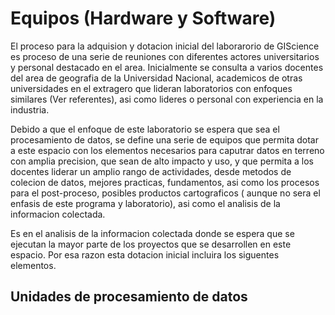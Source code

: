 # **Equipos (Hardware y Software)**

El proceso para la adquision y dotacion inicial del laborarorio de GIScience es proceso de una serie de reuniones con diferentes actores universitarios y personal destacado en el area. Inicialmente se consulta a varios docentes del area de geografia de la Universidad Nacional, academicos de otras universidades en el extragero que lideran laboratorios con enfoques similares (Ver referentes), asi como lideres o personal con experiencia en la industria.

Debido a que el enfoque de este laboratorio se espera que sea el procesamiento de datos, se define una serie de equipos que permita dotar a este espacio con los elementos necesarios para caputrar datos en terreno con amplia precision, que sean de alto impacto y uso, y que permita a los docentes liderar un amplio rango de actividades, desde metodos de colecion de datos, mejores practicas, fundamentos, asi como los procesos para el post-proceso, posibles productos cartograficos ( aunque no sera el enfasis de este programa y laboratorio), asi como el analisis de la informacion colectada.

Es en el analisis de la informacion colectada donde se espera que se ejecutan la mayor parte de los proyectos que se desarrollen en este espacio. Por esa razon esta dotacion inicial incluira los siguentes elementos.

## **Unidades de procesamiento de datos**
